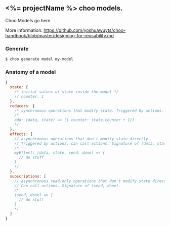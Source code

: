 ## <%= projectName %> choo models.

Choo Models go here.

More information:  https://github.com/yoshuawuyts/choo-handbook/blob/master/designing-for-reusability.md

### Generate

```bash
$ choo generate model my-model
```

### Anatomy of a model

```js
{
  state: {
    /* initial values of state inside the model */
    // counter: 1
  },
  reducers: {
    /* synchronous operations that modify state. Triggered by actions. Signature of (data, state). */
    /*
    add: (data, state) => ({ counter: state.counter + 1})
    */
  },
  effects: {
    // asynchronous operations that don't modify state directly.
    // Triggered by actions, can call actions. Signature of (data, state, send, done)
    /*
    myEffect: (data, state, send, done) => {
      // do stuff
    }
    */
  },
  subscriptions: [
    // asynchronous read-only operations that don't modify state directly.
    // Can call actions. Signature of (send, done).
    /*
    (send, done) => {
      // do stuff
    }
    */
  ]
}
```

